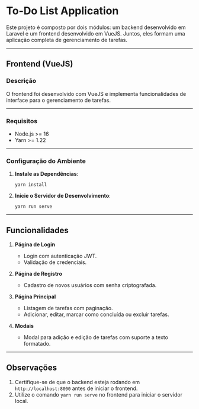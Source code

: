 # To-Do List Application

Este projeto é composto por dois módulos: um backend desenvolvido em Laravel e um frontend desenvolvido em VueJS. Juntos, eles formam uma aplicação completa de gerenciamento de tarefas.

---


## Frontend (VueJS)

### Descrição

O frontend foi desenvolvido com VueJS e implementa funcionalidades de interface para o gerenciamento de tarefas.

---

### Requisitos

- Node.js >= 16
- Yarn >= 1.22

---

### Configuração do Ambiente

1. **Instale as Dependências**:

   ```
   yarn install
   ```

2. **Inicie o Servidor de Desenvolvimento**:
   ```
   yarn run serve
   ```

---

## Funcionalidades

1. **Página de Login**

   - Login com autenticação JWT.
   - Validação de credenciais.

2. **Página de Registro**

   - Cadastro de novos usuários com senha criptografada.

3. **Página Principal**

   - Listagem de tarefas com paginação.
   - Adicionar, editar, marcar como concluída ou excluir tarefas.

4. **Modais**
   - Modal para adição e edição de tarefas com suporte a texto formatado.

---

## Observações

1. Certifique-se de que o backend esteja rodando em `http://localhost:8000` antes de iniciar o frontend.
2. Utilize o comando `yarn run serve` no frontend para iniciar o servidor local.
